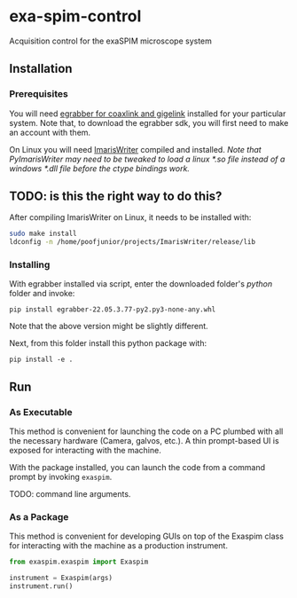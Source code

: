 # exa-spim-control
Acquisition control for the exaSPIM microscope system

## Installation

### Prerequisites
You will need [egrabber for coaxlink and gigelink](https://www.euresys.com/en/Support/Download-area?Series=105d06c5-6ad9-42ff-b7ce-622585ce607f) installed for your particular system.
Note that, to download the egrabber sdk, you will first need to make an account with them.

On Linux you will need [ImarisWriter](https://github.com/imaris/ImarisWriter) compiled and installed.
*Note that PyImarisWriter may need to be tweaked to load a linux \*.so file instead of a windows \*.dll file before the ctype bindings work.*

## TODO: is this the right way to do this?
After compiling ImarisWriter on Linux, it needs to be installed with:
````bash
sudo make install
ldconfig -n /home/poofjunior/projects/ImarisWriter/release/lib
````

### Installing

With egrabber installed via script, enter the downloaded folder's *python* folder and invoke:
````
pip install egrabber-22.05.3.77-py2.py3-none-any.whl
````
Note that the above version might be slightly different.

Next, from this folder install this python package with:
````
pip install -e .
````

## Run

### As Executable
This method is convenient for launching the code on a PC plumbed with all the necessary hardware (Camera, galvos, etc.).
A thin prompt-based UI is exposed for interacting with the machine.

With the package installed, you can launch the code from a command prompt by invoking `exaspim`.

TODO: command line arguments.

### As a Package
This method is convenient for developing GUIs on top of the Exaspim class for interacting with the machine as a production instrument.
````python
from exaspim.exaspim import Exaspim

instrument = Exaspim(args)
instrument.run()
````
